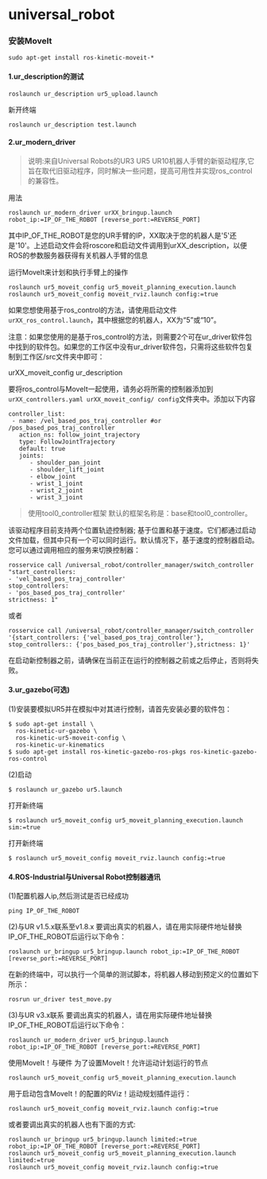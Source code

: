 # universal_robot
### 安装MoveIt
```
sudo apt-get install ros-kinetic-moveit-*
```
#### 1.ur_description的测试
```
roslaunch ur_description ur5_upload.launch
```
新开终端
```
roslaunch ur_description test.launch
```

#### 2.ur_modern_driver
>说明:来自Universal Robots的UR3 UR5 UR10机器人手臂的新驱动程序,它旨在取代旧驱动程序，同时解决一些问题，提高可用性并实现ros_control的兼容性。

用法
```
roslaunch ur_modern_driver urXX_bringup.launch robot_ip:=IP_OF_THE_ROBOT [reverse_port:=REVERSE_PORT]
```
其中IP_OF_THE_ROBOT是您的UR手臂的IP，XX取决于您的机器人是'5'还是'10'。上述启动文件会将roscore和启动文件调用到urXX_description，以便ROS的参数服务器获得有关机器人手臂的信息

运行MoveIt来计划和执行手臂上的操作
```
roslaunch ur5_moveit_config ur5_moveit_planning_execution.launch
roslaunch ur5_moveit_config moveit_rviz.launch config:=true
```
如果您想使用基于ros_control的方法，请使用启动文件`urXX_ros_control.launch`，其中根据您的机器人，XX为“5”或“10”。

注意：如果您使用的是基于ros_control的方法，则需要2个可在ur_driver软件包中找到的软件包。如果您的工作区中没有ur_driver软件包，只需将这些软件包复制到工作区/src文件夹中即可：
>
urXX_moveit_config
ur_description

要将ros_control与MoveIt一起使用，请务必将所需的控制器添加到`urXX_controllers.yaml urXX_moveit_config/ config`文件夹中。添加以下内容
```
controller_list:
 - name: /vel_based_pos_traj_controller #or /pos_based_pos_traj_controller
   action_ns: follow_joint_trajectory
   type: FollowJointTrajectory
   default: true
   joints:
      - shoulder_pan_joint
      - shoulder_lift_joint
      - elbow_joint
      - wrist_1_joint
      - wrist_2_joint
      - wrist_3_joint
```

>使用tool0_controller框架
默认的框架名称是：base和tool0_controller。

该驱动程序目前支持两个位置轨迹控制器; 基于位置和基于速度。它们都通过启动文件加载，但其中只有一个可以同时运行。默认情况下，基于速度的控制器启动。您可以通过调用相应的服务来切换控制器：
```
rosservice call /universal_robot/controller_manager/switch_controller "start_controllers:
- 'vel_based_pos_traj_controller'
stop_controllers:
- 'pos_based_pos_traj_controller'
strictness: 1"
```
或者
```
rosservice call /universal_robot/controller_manager/switch_controller '{start_controllers: {'vel_based_pos_traj_controller'}, stop_controllers:: {'pos_based_pos_traj_controller'},strictness: 1}'
```
在启动新控制器之前，请确保在当前正在运行的控制器之前或之后停止，否则将失败。


#### 3.ur_gazebo(可选)
(1)安装要模拟UR5并在模拟中对其进行控制，请首先安装必要的软件包：
```
$ sudo apt-get install \
  ros-kinetic-ur-gazebo \
  ros-kinetic-ur5-moveit-config \
  ros-kinetic-ur-kinematics
$ sudo apt-get install ros-kinetic-gazebo-ros-pkgs ros-kinetic-gazebo-ros-control
```

(2)启动
```
$ roslaunch ur_gazebo ur5.launch
```
打开新终端
```
$ roslaunch ur5_moveit_config ur5_moveit_planning_execution.launch sim:=true
```
打开新终端
```
$ roslaunch ur5_moveit_config moveit_rviz.launch config:=true
```


#### 4.ROS-Industrial与Universal Robot控制器通讯
(1)配置机器人ip,然后测试是否已经成功
```
ping IP_OF_THE_ROBOT
```
(2)与UR v1.5.x联系至v1.8.x
要调出真实的机器人，请在用实际硬件地址替换IP_OF_THE_ROBOT后运行以下命令：
```
roslaunch ur_bringup ur5_bringup.launch robot_ip:=IP_OF_THE_ROBOT [reverse_port:=REVERSE_PORT]
```
在新的终端中，可以执行一个简单的测试脚本，将机器人移动到预定义的位置如下所示：
```
rosrun ur_driver test_move.py
```
(3)与UR v3.x联系
要调出真实的机器人，请在用实际硬件地址替换IP_OF_THE_ROBOT后运行以下命令：
```
roslaunch ur_modern_driver ur5_bringup.launch robot_ip:=IP_OF_THE_ROBOT [reverse_port:=REVERSE_PORT]
```
使用MoveIt！与硬件
为了设置MoveIt！允许运动计划运行的节点
```
roslaunch ur5_moveit_config ur5_moveit_planning_execution.launch
```
用于启动包含MoveIt！的配置的RViz！运动规划插件运行：
```
roslaunch ur5_moveit_config moveit_rviz.launch config:=true
```
或者要调出真实的机器人也有下面的方式:
```
roslaunch ur_bringup ur5_bringup.launch limited:=true robot_ip:=IP_OF_THE_ROBOT [reverse_port:=REVERSE_PORT]
roslaunch ur5_moveit_config ur5_moveit_planning_execution.launch limited:=true
roslaunch ur5_moveit_config moveit_rviz.launch config:=true
```



